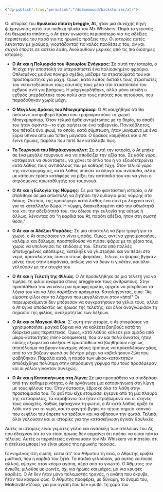 ```yaml
---
{"dg-publish":true,"permalink":"/dolmenwood/backstories/at/"}
---
```


Οι ιστορίες του **θρυλικού ιππότη breggle, Ατ**, ήταν μια συνεχής πηγή ψυχαγωγίας κατά την παιδική ηλικία του Mx Whiskers. Παρά το γεγονός ότι θεωρείτο ιππότης, ο Ατ ήταν γνωστός περισσότερο για τις αδέξιες περιπέτειές του παρά για τις ηρωικές πράξεις του. Οι ιστορίες αυτές λέγονταν με χιούμορ, γιορτάζοντας τις καλές προθέσεις του, αν και συχνά έπεφτε σε αστεία λάθη. Ακολουθούν μερικές από τις πιο διάσημες ιστορίες:

- **Ο Ατ και η Πολιορκία του Φρουρίου Σνόγκρας**: Σε αυτή την ιστορία, ο Ατ είχε την αποστολή να υπερασπιστεί ένα πολιορκημένο φρούριο. Οπλισμένος με ένα πονηρό σχέδιο, μάζεψε τα στρατεύματά του και προετοιμάστηκε για μάχη. Όμως, κατά λάθος διέταξε τους στρατιώτες του να εκτοξεύσουν τους εαυτούς τους μέσα στο στρατόπεδο του εχθρού αντί για βράχους. Η μάχη κερδήθηκε, αλλά μόνο επειδή ο εχθρός μπερδεύτηκε τόσο πολύ από τους ιππότες που πετούσαν, που παραδόθηκαν χωρίς μάχη.
    
- **Ο Μεγάλος Δράκος του Μπογκμπράιαρ**: Ο Ατ καυχήθηκε ότι θα σκότωνε τον φοβερό δράκο που τρομοκρατούσε το χωριό Μπογκμπράιαρ. Όταν τελικά ήρθε αντιμέτωπος με το θηρίο, το σπαθί του ήταν άφαντο—το είχε αφήσει σε ένα ταβερνείο. Πανικόβλητος, του πέταξε ένα ψωμί, το οποίο, κατά σύμπτωση, ήταν μαγεμένο με ένα ξόρκι ύπνου από μια τοπική μάγισσα. Ο δράκος κοιμήθηκε και ο Ατ έγινε ήρωας, παρόλο που ποτέ δεν κατάλαβε πώς.
    
- **Το Τουρνουά του Μπράκενγουολντ**: Σε αυτή την ιστορία, ο Ατ μπήκε σε ένα μεγάλο τουρνουά για να αποδείξει την αξία του. Σε κάθε γύρο, κατάφερνε να σκοντάφτει, να χάνει το όπλο του ή να εξουδετερώνει κατά λάθος τους αντιπάλους του με καθαρή τύχη. Στον τελικό γύρο της κονταρομαχίας, κατά λάθος ιππεύει το άλογό του ανάποδα, αλλά με κάποιον τρόπο κατάφερε να ρίξει τον αντίπαλό του και να γίνει ο απρόσμενος πρωταθλητής του τουρνουά.
    
- **Ο Ατ και η Ευλογία της Νύμφης**: Σε μια πιο φανταστική ιστορία, ο Ατ στάλθηκε σε μια αποστολή να ζητήσει την ευλογία μιας νύμφης στο δάσος. Ωστόσο, της προσέφερε κατά λάθος ένα σακί με λάχανα αντί για το κατάλληλο δώρο. Η νύμφη, διασκεδασμένη από την αθωότητά του και την αδεξιότητά του, του έδωσε την ευλογία της ούτως ή άλλως, λέγοντας ότι "η καρδιά του Ατ, παρότι αδέξια, ήταν στη σωστή θέση."

- **Ο Ατ και οι Αδέξιοι Ψαράδες**: Σε μια αποστολή να βρει τροφή για το χωριό, ο Ατ αποφάσισε να γίνει ψαράς. Όμως, αντί να χρησιμοποιήσει καλάμια και δόλωμα, προσπαθούσε να πιάσει ψάρια με τα χέρια του, χωρίς να υπολογίσει τις επιδόσεις του. Έπειτα από πολλές αποτυχημένες απόπειρες, κατέληξε να γλιστρήσει και να πέσει στο νερό, προκαλώντας πανικό στους ψαράδες. Τελικά, οι ψαριές βγήκαν μόνες τους στην επιφάνεια, απλώς για να δουν τι γινόταν, και όλοι γελούσαν με την ατυχία του.
    
- **Ο Ατ και η Τελετή της Φιλίας**: Ο Ατ προσκλήθηκε σε μια τελετή για να τιμήσει τη φιλία ανάμεσα στους breggle και τους ανθρώπους. Στην προσπάθειά του να κάνει μια όμορφη ομιλία, άρχισε να μπερδεύει τα λόγια του και να λέει παράξενα πράγματα. Καταλήγοντας, είπε: "Ας είμαστε φίλοι σαν τα λάχανα που μεγαλώνουν στον κήπο!" Οι παρευρισκόμενοι δεν μπόρεσαν να συγκρατήσουν τα γέλια τους, αλλά ο Ατ έγινε αποδεκτός ως ήρωας της τελετής, και όλοι αναγνώρισαν τη σημασία της φιλίας, ανεξαρτήτως των λέξεων.
    
- **Ο Ατ και οι Μαγικοί Φίλοι**: Σ' αυτή την ιστορία, ο Ατ αποφάσισε να χρησιμοποιήσει μαγικά ξόρκια για να καλέσει βοηθούς κατά τη διάρκεια μιας περιπέτειας. Όμως, κατά λάθος κάλεσε μια ομάδα από μίκρο-κατακτητές (mini-conquerors), που αν και πολύ δυνατοί, ήταν επίσης εξαιρετικά αδέξιοι. Η προσπάθεια να βοηθήσουν είχε ως αποτέλεσμα να βρουν συνεχώς νέους τρόπους να προκαλέσουν χάος, από το να βάζουν φωτιά σε δέντρα μέχρι να καβαλήσουν ζώα που φοβήθηκαν. Παρόλα αυτά, η παρέα των μίκρο-κατακτητών αποδείχθηκε πολύτιμη στην απρόσμενη γέφυρα που τους προσέφεραν, και οι γέλιοι γίνονταν συνεχώς.
    
- **Ο Ατ και η Κατασκήνωση στη Λίμνη**: Σε μια προσπάθεια να αποδράσει από την καθημερινότητα, ο Ατ οργάνωσε μια κατασκήνωση στη λίμνη με τους φίλους του. Όταν έφτασαν, έβρισκε όλα τα λάθη στην προετοιμασία του. Το φαΐ που είχε ετοιμάσει έγερνε από τη μία πλευρά της κατσαρόλας, τα καραβάνια του ήταν στραβωμένα και οι σκηνές τους ανοιχτές. Καθώς έφτιαχναν τη φωτιά, ο Ατ κατά λάθος έριξε το λάδι αντί για το νερό, και το φαγητό βγήκε σε τέτοιο σημείο καπνού που οι φίλοι του έπρεπε να τρέξουν και να σβήσουν την φωτιά. Τελικά, όλοι γελούσαν και οι ιστορίες για την κατασκήνωση έγιναν θρυλικές.


Αυτές οι ιστορίες είναι γεμάτες γέλιο και ανάδειξη των ατελειών του Ατ, που έδειχναν ότι το να είσαι ήρωας δεν σημαίνει ότι πρέπει να είσαι πάντα τέλειος. Αυτές οι περιπέτειες ενέπνευσαν τον Mx Whiskers να πιστεύει ότι η ατέλεια μπορεί να είναι μέρος της ηρωικής πορείας.


Γεννημένος στη σιωπή, κάτω απ' του Άθμυτου τη σκιά, ο Αθμύτης κρύβει μυστικά, που η καρδιά του ζητά. Τα παιδιά γελούσαν, μα αυτός κοιτούσε αλλού, έψαχνε στον κόσμο αγάπη, πέρα από το γνωστό. Ο Άθμυτος τον ένιωθε, μιλούσε με φωνές, όχι για ήρωες και μάχες, μα για κρυφές καρδιές. Ο Ατ δεν ήταν μόνο πολεμιστής τρανός, η αγάπη που έκρυβε, ήταν του κόσμου φως. Ο Αθμύτης προφέρει, με δύναμη, το όνομά του, Μαθσινβέντζουρ, για μια αγάπη που δεν κρύβει τη χαρά του